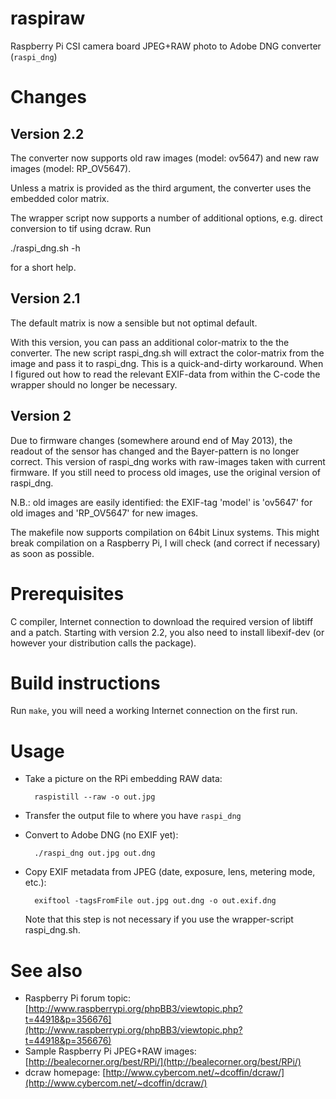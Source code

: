 raspiraw
========

Raspberry Pi CSI camera board JPEG+RAW photo to Adobe DNG converter (``raspi_dng``)

Changes
=======

Version 2.2
-----------

The converter now supports old raw images (model: ov5647) and new
raw images (model: RP_OV5647).

Unless a matrix is provided as the third argument, the converter uses the
embedded color matrix.

The wrapper script now supports a number of additional options, e.g.
direct conversion to tif using dcraw. Run

  ./raspi_dng.sh -h

for a short help.

Version 2.1
-----------

The default matrix is now a sensible but not optimal default.

With this version, you can pass an additional color-matrix to the the
converter. The new script raspi_dng.sh will extract the color-matrix
from the image and pass it to raspi_dng. This is a quick-and-dirty
workaround. When I figured out how to read the relevant EXIF-data from
within the C-code the wrapper should no longer be necessary.

Version 2
---------

Due to firmware changes (somewhere around end of May 2013), the readout of the
sensor has changed and the Bayer-pattern is no longer correct. This version
of raspi_dng works with raw-images taken with current firmware. If you still
need to process old images, use the original version of raspi_dng.

N.B.: old images are easily identified: the EXIF-tag 'model' is 'ov5647' for
old images and 'RP_OV5647' for new images.

The makefile now supports compilation on 64bit Linux systems. This might
break compilation on a Raspberry Pi, I will check (and correct if necessary)
as soon as possible.

Prerequisites
=============

C compiler, Internet connection to download the required version of
libtiff and a patch. Starting with version 2.2, you also need to
install libexif-dev (or however your distribution calls the package).


Build instructions
==================

Run ``make``, you will need a working Internet connection on the first run.


Usage
=====

* Take a picture on the RPi embedding RAW data:
	
        raspistill --raw -o out.jpg

* Transfer the output file to where you have ``raspi_dng``
* Convert to Adobe DNG (no EXIF yet):

        ./raspi_dng out.jpg out.dng

* Copy EXIF metadata from JPEG (date, exposure, lens, metering mode, etc.):

        exiftool -tagsFromFile out.jpg out.dng -o out.exif.dng
  Note that this step is not necessary if you use the wrapper-script raspi_dng.sh.

See also
========

* Raspberry Pi forum topic: [http://www.raspberrypi.org/phpBB3/viewtopic.php?t=44918&p=356676](http://www.raspberrypi.org/phpBB3/viewtopic.php?t=44918&p=356676)
* Sample Raspberry Pi JPEG+RAW images: [http://bealecorner.org/best/RPi/](http://bealecorner.org/best/RPi/)
* dcraw homepage: [http://www.cybercom.net/~dcoffin/dcraw/](http://www.cybercom.net/~dcoffin/dcraw/)

